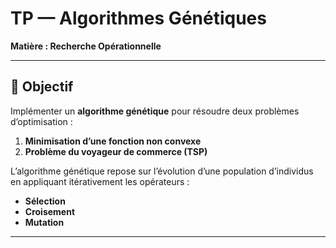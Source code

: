 # TP  — Algorithmes Génétiques  

**Matière : Recherche Opérationnelle**

---

## 📌 Objectif
Implémenter un **algorithme génétique** pour résoudre deux problèmes d’optimisation :  

1. **Minimisation d’une fonction non convexe**  
2. **Problème du voyageur de commerce (TSP)**  

L’algorithme génétique repose sur l’évolution d’une population d’individus en appliquant itérativement les opérateurs :
- **Sélection**
- **Croisement**
- **Mutation**

---

